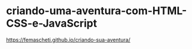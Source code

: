 # criando-uma-aventura-com-HTML-CSS-e-JavaScript
https://femascheti.github.io/criando-sua-aventura/
